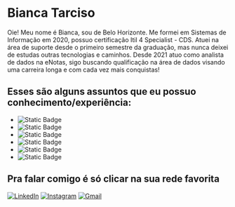 # Bianca Tarciso 

Oie! Meu nome é Bianca, sou de Belo Horizonte.
Me formei em Sistemas de Informação em 2020, possuo certificação Itil 4 Specialist - CDS. Atuei na área de suporte desde o primeiro semestre da graduação, mas nunca deixei de estudas outras tecnologias e caminhos. 
Desde 2021 atuo como analista de dados na eNotas, sigo buscando qualificação na área de dados visando uma carreira longa e com cada vez mais conquistas!

## Esses são alguns assuntos que eu possuo conhecimento/experiência:

* ![Static Badge](https://img.shields.io/badge/Power_BI-yellow) 
* ![Static Badge](https://img.shields.io/badge/ITIL-7a076e)
* ![Static Badge](https://img.shields.io/badge/Git-orange)
* ![Static Badge](https://img.shields.io/badge/GitHub-black)
* ![Static Badge](https://img.shields.io/badge/Python-f7cb42)
* ![Static Badge](https://img.shields.io/badge/TypeScript-2f74c0)

## Pra falar comigo é só clicar na sua rede favorita

[![LinkedIn](https://img.shields.io/badge/LinkedIn-000?style=for-the-badge&logo=linkedin&logoColor=0E76A8)](https://www.linkedin.com/in/bianca-tarciso/)
[![Instagram](https://img.shields.io/badge/Instagram-000?style=for-the-badge&logo=instagram)](https://www.instagram.com/biancatarciso/)
[![Gmail](https://img.shields.io/badge/Gmail-000?style=for-the-badge&logo=gmail)](bianca.fleitet@gmail.com)


